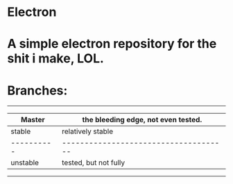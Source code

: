 # Electron
# A simple electron repository for the shit i make, LOL.

# Branches:
--------------------------------------------------
| Master   | the bleeding edge, not even tested. |
|----------|-------------------------------------|
| stable   | relatively stable                   |
|----------|-------------------------------------|
| unstable | tested, but not fully               |
--------------------------------------------------
